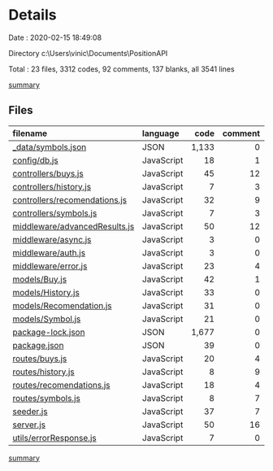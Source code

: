 # Details

Date : 2020-02-15 18:49:08

Directory c:\Users\vinic\Documents\PositionAPI

Total : 23 files,  3312 codes, 92 comments, 137 blanks, all 3541 lines

[summary](results.md)

## Files
| filename | language | code | comment | blank | total |
| :--- | :--- | ---: | ---: | ---: | ---: |
| [_data/symbols.json](/_data/symbols.json) | JSON | 1,133 | 0 | 1 | 1,134 |
| [config/db.js](/config/db.js) | JavaScript | 18 | 1 | 3 | 22 |
| [controllers/buys.js](/controllers/buys.js) | JavaScript | 45 | 12 | 12 | 69 |
| [controllers/history.js](/controllers/history.js) | JavaScript | 7 | 3 | 2 | 12 |
| [controllers/recomendations.js](/controllers/recomendations.js) | JavaScript | 32 | 9 | 8 | 49 |
| [controllers/symbols.js](/controllers/symbols.js) | JavaScript | 7 | 3 | 2 | 12 |
| [middleware/advancedResults.js](/middleware/advancedResults.js) | JavaScript | 50 | 12 | 19 | 81 |
| [middleware/async.js](/middleware/async.js) | JavaScript | 3 | 0 | 2 | 5 |
| [middleware/auth.js](/middleware/auth.js) | JavaScript | 3 | 0 | 2 | 5 |
| [middleware/error.js](/middleware/error.js) | JavaScript | 23 | 4 | 12 | 39 |
| [models/Buy.js](/models/Buy.js) | JavaScript | 42 | 1 | 4 | 47 |
| [models/History.js](/models/History.js) | JavaScript | 33 | 0 | 3 | 36 |
| [models/Recomendation.js](/models/Recomendation.js) | JavaScript | 31 | 0 | 3 | 34 |
| [models/Symbol.js](/models/Symbol.js) | JavaScript | 21 | 0 | 3 | 24 |
| [package-lock.json](/package-lock.json) | JSON | 1,677 | 0 | 1 | 1,678 |
| [package.json](/package.json) | JSON | 39 | 0 | 1 | 40 |
| [routes/buys.js](/routes/buys.js) | JavaScript | 20 | 4 | 7 | 31 |
| [routes/history.js](/routes/history.js) | JavaScript | 8 | 9 | 7 | 24 |
| [routes/recomendations.js](/routes/recomendations.js) | JavaScript | 18 | 4 | 7 | 29 |
| [routes/symbols.js](/routes/symbols.js) | JavaScript | 8 | 7 | 7 | 22 |
| [seeder.js](/seeder.js) | JavaScript | 37 | 7 | 8 | 52 |
| [server.js](/server.js) | JavaScript | 50 | 16 | 21 | 87 |
| [utils/errorResponse.js](/utils/errorResponse.js) | JavaScript | 7 | 0 | 2 | 9 |

[summary](results.md)